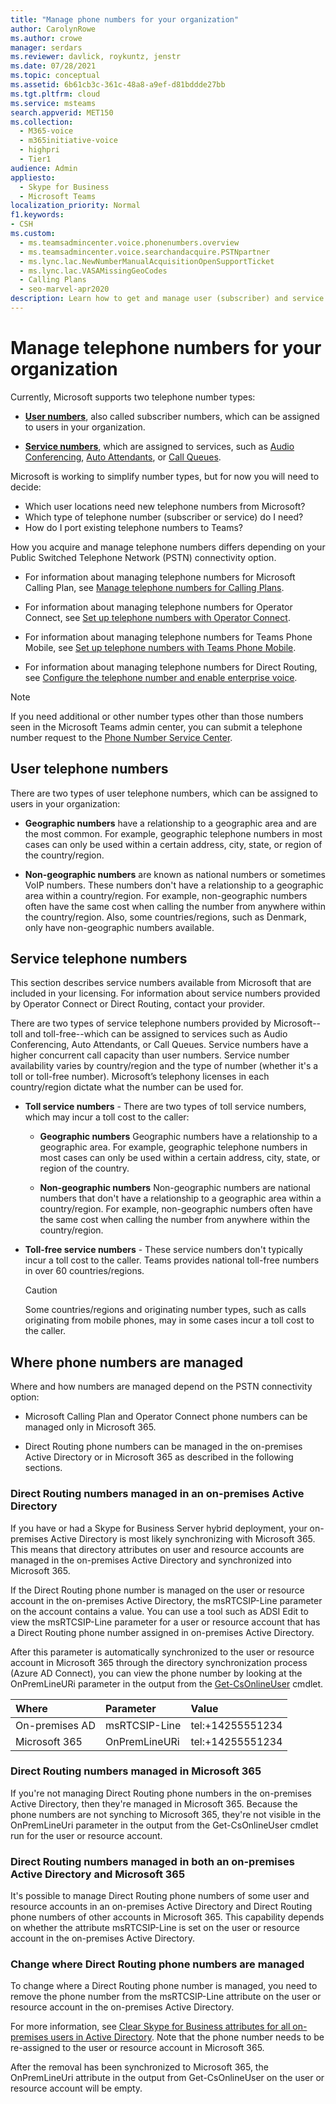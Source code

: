 ```yaml
---
title: "Manage phone numbers for your organization"
author: CarolynRowe
ms.author: crowe
manager: serdars
ms.reviewer: davlick, roykuntz, jenstr
ms.date: 07/28/2021
ms.topic: conceptual
ms.assetid: 6b61cb3c-361c-48a8-a9ef-d81bddde27bb
ms.tgt.pltfrm: cloud
ms.service: msteams
search.appverid: MET150
ms.collection: 
  - M365-voice
  - m365initiative-voice
  - highpri
  - Tier1
audience: Admin
appliesto: 
  - Skype for Business
  - Microsoft Teams
localization_priority: Normal
f1.keywords:
- CSH
ms.custom: 
  - ms.teamsadmincenter.voice.phonenumbers.overview
  - ms.teamsadmincenter.voice.searchandacquire.PSTNpartner
  - ms.lync.lac.NewNumberManualAcquisitionOpenSupportTicket
  - ms.lync.lac.VASAMissingGeoCodes
  - Calling Plans
  - seo-marvel-apr2020
description: Learn how to get and manage user (subscriber) and service (toll and toll-free) telephone numbers for Microsoft Teams for your organization.
---
```


# Manage telephone numbers for your organization

Currently, Microsoft supports two telephone number types: 

- [**User numbers**](#user-telephone-numbers), also called subscriber numbers, which can be assigned to users in your organization.

- [**Service numbers**](#service-telephone-numbers), which are assigned to services, such as [Audio Conferencing](deploy-audio-conferencing-teams-landing-page.md), [Auto Attendants](plan-auto-attendant-call-queue.md), or [Call Queues](plan-auto-attendant-call-queue.md).

Microsoft is working to simplify number types, but for now you will need to decide:

- Which user locations need new telephone numbers from Microsoft?
- Which type of telephone number (subscriber or service) do I need?
- How do I port existing telephone numbers to Teams?

How you acquire and manage telephone numbers differs depending on your Public Switched Telephone Network (PSTN) connectivity option.

- For information about managing telephone numbers for Microsoft Calling Plan, see [Manage telephone numbers for Calling Plans](manage-phone-numbers-for-your-organization/manage-phone-numbers-for-your-organization.md).

- For information about managing telephone numbers for Operator Connect, see [Set up telephone numbers with Operator Connect](operator-connect-configure.md#set-up-phone-numbers).

- For information about managing telephone numbers for Teams Phone Mobile, see [Set up telephone numbers with Teams Phone Mobile](operator-connect-mobile-configure.md#set-up-phone-numbers).

- For information about managing telephone numbers for Direct Routing, see [Configure the telephone number and enable enterprise voice](direct-routing-enable-users.md#configure-the-phone-number-and-enable-enterprise-voice).




> [!NOTE]
> If you need additional or other number types other than those numbers seen in the Microsoft Teams admin center, you can submit a telephone number request to the [Phone Number Service Center](https://pstnsd.powerappsportals.com/).

## User telephone numbers

There are two types of user telephone numbers, which can be assigned to users in your organization:  
    
- **Geographic numbers** have a relationship to a geographic area and are the most common. For example, geographic telephone numbers in most cases can only be used within a certain address, city, state, or region of the country/region.
    
- **Non-geographic numbers** are known as national numbers or sometimes VoIP numbers. These numbers don't have a relationship to a geographic area within a country/region. For example, non-geographic numbers often have the same cost when calling the number from anywhere within the country/region. Also, some countries/regions, such as Denmark, only have non-geographic numbers available.


## Service telephone numbers  

This section describes service numbers available from Microsoft that are included in your licensing. For information about service numbers provided by Operator Connect or Direct Routing, contact your provider. 

There are two types of service telephone numbers provided by Microsoft--toll and toll-free--which can be assigned to services such as Audio Conferencing, Auto Attendants, or Call Queues. Service numbers have a higher concurrent call capacity than user numbers. Service number availability varies by country/region and the type of number (whether it's a toll or toll-free number). Microsoft’s telephony licenses in each country/region dictate what the number can be used for.
    
 - **Toll service numbers** - There are two types of toll service numbers, which may incur a toll cost to the caller:
    
   - **Geographic numbers** Geographic numbers have a relationship to a geographic area. For example, geographic telephone numbers in most cases can only be used within a certain address, city, state, or region of the country.
        
   - **Non-geographic numbers** Non-geographic numbers are national numbers that don't have a relationship to a geographic area within a country/region. For example, non-geographic numbers often have the same cost when calling the number from anywhere within the country/region.
   
- **Toll-free service numbers** - These service numbers don't typically incur a toll cost to the caller. Teams provides national toll-free numbers in over 60 countries/regions.
    
    > [!CAUTION]
    > Some countries/regions and originating number types, such as calls originating from mobile phones, may in some cases incur a toll cost to the caller. 

## Where phone numbers are managed

Where and how numbers are managed depend on the PSTN connectivity option:

- Microsoft Calling Plan and Operator Connect phone numbers can be managed only in Microsoft 365.

- Direct Routing phone numbers can be managed in the on-premises Active Directory or in Microsoft 365 as described in the following sections.

### Direct Routing numbers managed in an on-premises Active Directory

If you have or had a Skype for Business Server hybrid deployment,
your on-premises Active Directory is most likely synchronizing with Microsoft 365. This means that directory attributes on user and resource accounts are managed in the on-premises Active Directory and synchronized into Microsoft 365.

If the Direct Routing phone number is managed on the user or resource account in the on-premises Active Directory, the msRTCSIP-Line parameter on the account contains a value. You can use a tool such as ADSI Edit to view the msRTCSIP-Line parameter for a user or resource account that has a Direct Routing phone number assigned in on-premises Active Directory.   

After this parameter is automatically synchronized to the user or resource account in Microsoft 365 through the directory synchronization process (Azure AD Connect), you can view the phone number by looking at the OnPremLineURi parameter in the output from the [Get-CsOnlineUser](/powershell/module/skype/get-csonlineuser) cmdlet.

| Where | Parameter | Value |
| :------------| :-------| :---------|
| On-premises AD | msRTCSIP-Line | tel:+14255551234 |
| Microsoft 365 | OnPremLineURi | tel:+14255551234 |

### Direct Routing numbers managed in Microsoft 365

If you're not managing Direct Routing phone numbers in the on-premises Active Directory, then they're managed in Microsoft 365. Because the phone numbers are not synching to Microsoft 365, they're not visible in the OnPremLineUri parameter in the output from the Get-CsOnlineUser cmdlet  run for the user or resource account.

### Direct Routing numbers managed in both an on-premises Active Directory and Microsoft 365

It's possible to manage Direct Routing phone numbers of some user and resource accounts in an on-premises Active Directory and Direct Routing phone numbers of other accounts in Microsoft 365. This capability depends on whether the attribute msRTCSIP-Line is set on the user or resource account in the on-premises Active Directory.    

### Change where Direct Routing phone numbers are managed

To change where a Direct Routing phone number is managed, you need to remove the phone number from the msRTCSIP-Line attribute on the user or resource account in the on-premises Active Directory.   

For more information, see [Clear Skype for Business attributes for all on-premises users in Active Directory](/skypeforbusiness/hybrid/cloud-consolidation-managing-attributes#method-2---clear-skype-for-business-attributes-for-all-on-premises-users-in-active-directory.md). Note that the phone number needs to be re-assigned to the user or resource account in Microsoft 365.

After the removal has been synchronized to Microsoft 365, the OnPremLineUri attribute in the output from Get-CsOnlineUser on the user or resource account will be empty. 
